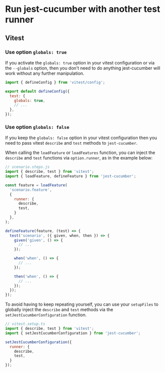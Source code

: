 # Run jest-cucumber with another test runner

## Vitest

### Use option `globals: true`

If you activate the `globals: true` option in your vitest configuration or via the `--globals` option, then you don't need to do anything jest-cucumber will work without any further manipulation.

```javascript
import { defineConfig } from 'vitest/config';

export default defineConfig({
  test: {
    globals: true,
    // ...
  },
});
```

### Use option `globals: false`

If you keep the `globals: false` option in your vitest configuration then you need to pass vitest `describe` and `test` methods to `jest-cucumber`.

When calling the `loadFeature` or `loadFeatures` function, you can inject the `describe` and `test` functions via `option.runner`, as in the example below:

```javascript
// scenario.steps.js
import { describe, test } from 'vitest';
import { loadFeature, defineFeature } from 'jest-cucumber';

const feature = loadFeature(
  'scenario.feature',
  {
    runner: {
      describe,
      test,
    }
  },
);

defineFeature(feature, (test) => {
  test('scenario', ({ given, when, then }) => {
    given('given', () => {
      // ...
    });

    when('when', () => {
      // ...
    });

    then('when', () => {
      // ...
    });
  });
});
```
To avoid having to keep repeating yourself, you can use your `setupFiles` to globally inject the `describe` and `test` methods via the `setJestCucumberConfiguration` function.

```javascript
// vitest.setup.ts
import { describe, test } from 'vitest';
import { setJestCucumberConfiguration } from 'jest-cucumber';

setJestCucumberConfiguration({
  runner: {
    describe,
    test,
  }
});
```